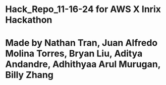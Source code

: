 # Hack_Repo_11-16-24 for AWS X Inrix Hackathon
# Made by Nathan Tran, Juan Alfredo Molina Torres, Bryan Liu, Aditya Andandre, Adhithyaa Arul Murugan, Billy Zhang
